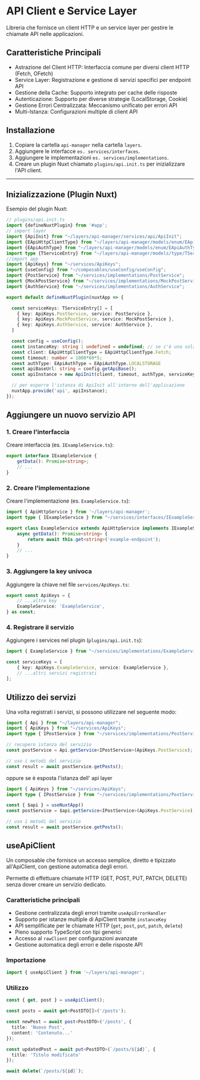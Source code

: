 # API Client e Service Layer

Libreria che fornisce un client HTTP e un service layer per gestire le chiamate API nelle applicazioni.

## Caratteristiche Principali

- Astrazione del Client HTTP: Interfaccia comune per diversi client HTTP (Fetch, OFetch)
- Service Layer: Registrazione e gestione di servizi specifici per endpoint API
- Gestione della Cache: Supporto integrato per cache delle risposte
- Autenticazione: Supporto per diverse strategie (LocalStorage, Cookie)
- Gestione Errori Centralizzata: Meccanismo unificato per errori API
- Multi-Istanza: Configurazioni multiple di client API

## Installazione

1. Copiare la cartella `api-manager` nella cartella `layers`.
2. Aggiungere le interfacce `es. services/interfaces`.
3. Aggiungere le implementazioni `es. services/implementations`.
4. Creare un plugin Nuxt chiamato `plugins/api.init.ts` per inizializzare l'API client.

---

## Inizializzazione (Plugin Nuxt)

Esempio del plugin Nuxt:

```typescript
// plugins/api.init.ts
import {defineNuxtPlugin} from '#app';
// import layer
import {ApiInit} from "~/layers/api-manager/services/api/ApiInit";
import {EApiHttpClientType} from "~/layers/api-manager/models/enum/EApiHttpClientType";
import {EApiAuthType} from "~/layers/api-manager/models/enum/EApiAuthType";
import type {TServiceEntry} from "~/layers/api-manager/models/type/TServiceEntry";
//import app
import {ApiKeys} from "~/services/ApiKeys";
import {useConfig} from "~/composables/useConfig/useConfig";
import {PostService} from "~/services/implementations/PostService";
import {MockPostService} from "~/services/implementations/MockPostService";
import {AuthService} from "~/services/implementations/AuthService";

export default defineNuxtPlugin(nuxtApp => {

  const serviceKeys: TServiceEntry[] = [
    { key: ApiKeys.PostService, service: PostService },
    { key: ApiKeys.MockPostService, service: MockPostService },
    { key: ApiKeys.AuthService, service: AuthService },
  ]

  const config = useConfig();
  const instanceKey: string | undefined = undefined; // se c'è una sola istanza ed è undefied si chiamerà 'default'
  const client: EApiHttpClientType = EApiHttpClientType.Fetch;
  const timeout: number = 1000*60*5;
  const authType: EApiAuthType = EApiAuthType.LOCALSTORAGE
  const apiBaseUrl: string = config.getApiBase();
  const apiInstance = new ApiInit(client, timeout, authType, serviceKeys, instanceKey, apiBaseUrl);

  // per esporre l'istanza di ApiInit all'interno dell'applicazione
  nuxtApp.provide('api', apiInstance);
});
```

## Aggiungere un nuovo servizio API

### 1. Creare l'interfaccia

Creare interfaccia (es. `IExampleService.ts`):

```typescript
export interface IExampleService {
    getData(): Promise<string>;
    // ...
}
```

### 2. Creare l'implementazione

Creare l'implementazione (es. `ExampleService.ts`):

```typescript
import { ApiHttpService } from '~/layers/api-manager';
import type { IExampleService } from "~/services/interfaces/IExampleService";

export class ExampleService extends ApiHttpService implements IExampleService {
    async getData(): Promise<string> {
        return await this.get<string>('example-endpoint');
    }
    // ...
}
```

### 3. Aggiungere la key univoca

Aggiungere la chiave nel file `services/ApiKeys.ts`:

```typescript
export const ApiKeys = {
    // ...altre key
    ExampleService: 'ExampleService',
} as const;
```

### 4. Registrare il servizio

Aggiungere i services nel plugin (`plugins/api.init.ts`):

```typescript
import { ExampleService } from "~/services/implementations/ExampleService";

const serviceKeys = [
    { key: ApiKeys.ExampleService, service: ExampleService },
    // ...altri servizi registrati
];
```

## Utilizzo dei servizi

Una volta registrati i servizi, si possono utilizzare nel seguente modo:

```typescript
import { Api } from "~/layers/api-manager";
import { ApiKeys } from "~/services/ApiKeys";
import type { IPostService } from "~/services/implementations/PostService";

// recupero istanza del servizio
const postService = Api.getService<IPostService>(ApiKeys.PostService);

// uso i metodi del servizio
const result = await postService.getPosts();
```
oppure se è esposta l'istanza dell' api layer
```typescript
import { ApiKeys } from "~/services/ApiKeys";
import type { IPostService } from "~/services/implementations/PostService";

const { $api } = useNuxtApp()
const postService = $api.getService<IPostService>(ApiKeys.PostService);

// uso i metodi del servizio
const result = await postService.getPosts();
```

## useApiClient

Un composable che fornisce un accesso semplice, diretto e tipizzato all'ApiClient, con gestione automatica degli errori.

Permette di effettuare chiamate HTTP (GET, POST, PUT, PATCH, DELETE) senza dover creare un servizio dedicato.

### Caratteristiche principali

- Gestione centralizzata degli errori tramite `useApiErrorHandler`
- Supporto per istanze multiple di ApiClient tramite `instanceKey`
- API semplificate per le chiamate HTTP (`get`, `post`, `put`, `patch`, `delete`)
- Pieno supporto TypeScript con tipi generici
- Accesso al `rawClient` per configurazioni avanzate
- Gestione automatica degli errori e delle risposte API

### Importazione

```typescript
import { useApiClient } from '~/layers/api-manager';
```

### Utilizzo
```typescript
const { get, post } = useApiClient();

const posts = await get<PostDTO[]>('/posts');

const newPost = await post<PostDTO>('/posts', { 
  title: 'Nuovo Post', 
  content: 'Contenuto...' 
});

const updatedPost = await put<PostDTO>(`/posts/${id}`, {
  title: 'Titolo modificato'
});

await delete(`/posts/${id}`);
```